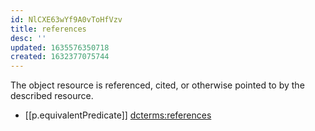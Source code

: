 ```yaml
---
id: NlCXE63wYf9A0vToHfVzv
title: references
desc: ''
updated: 1635576350718
created: 1632377075744
---
```

The object resource is referenced, cited, or otherwise pointed to by the described resource.

- [[p.equivalentPredicate]] [dcterms:references](http://purl.org/dc/terms/references)
